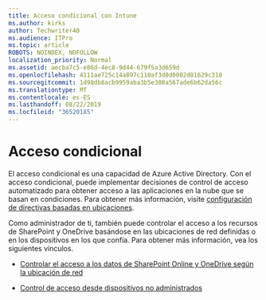 ```yaml
---
title: Acceso condicional con Intune
ms.author: kirks
author: Techwriter40
ms.audience: ITPro
ms.topic: article
ROBOTS: NOINDEX, NOFOLLOW
localization_priority: Normal
ms.assetid: aecba7c5-e86d-4ec8-9d44-679f5a3d659d
ms.openlocfilehash: 4111ae725c14a897c110af3d0d0002d81629c310
ms.sourcegitcommit: 1d98db8acb9959aba3b5e308a567ade6b62da56c
ms.translationtype: MT
ms.contentlocale: es-ES
ms.lasthandoff: 08/22/2019
ms.locfileid: "36520185"
---
```

# <a name="conditional-access"></a>Acceso condicional

El acceso condicional es una capacidad de Azure Active Directory. Con el acceso condicional, puede implementar decisiones de control de acceso automatizado para obtener acceso a las aplicaciones en la nube que se basan en condiciones. Para obtener más información, visite [configuración de directivas basadas en ubicaciones](https://docs.microsoft.com/azure/active-directory/conditional-access/overview).

Como administrador de ti, también puede controlar el acceso a los recursos de SharePoint y OneDrive basándose en las ubicaciones de red definidas o en los dispositivos en los que confía. Para obtener más información, vea los siguientes vínculos.

- [Controlar el acceso a los datos de SharePoint Online y OneDrive según la ubicación de red](https://docs.microsoft.com/sharepoint/control-access-based-on-network-location)

- [Control de acceso desde dispositivos no administrados](https://docs.microsoft.com/sharepoint/control-access-from-unmanaged-devices)

